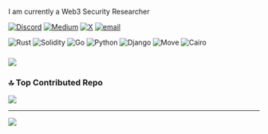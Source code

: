 I am currently a Web3 Security Researcher

[![Discord](https://img.shields.io/badge/Discord-%237289DA.svg?logo=discord&logoColor=white)](https://discord.gg/tigerfrake)   [![Medium](https://img.shields.io/badge/Medium-12100E?logo=medium&logoColor=white)](https://medium.com/@Tigerfrake)   [![X](https://img.shields.io/badge/X-black.svg?logo=X&logoColor=white)](https://x.com/Tigerfrake)   [![email](https://img.shields.io/badge/Email-D14836?logo=gmail&logoColor=white)](mailto:brightoneotis1@gmail.com) 

![Rust](https://img.shields.io/badge/rust-%23000000.svg?style=for-the-badge&logo=rust&logoColor=white) ![Solidity](https://img.shields.io/badge/Solidity-%23363636.svg?style=for-the-badge&logo=solidity&logoColor=white) ![Go](https://img.shields.io/badge/go-%2300ADD8.svg?style=for-the-badge&logo=go&logoColor=white) ![Python](https://img.shields.io/badge/python-3670A0?style=for-the-badge&logo=python&logoColor=ffdd54) ![Django](https://img.shields.io/badge/django-%23092E20.svg?style=for-the-badge&logo=django&logoColor=white)  ![Move](https://img.shields.io/badge/Move-%23000000.svg?style=for-the-badge&logo=data:image/svg+xml;base64,PHERE_YOUR_BASE64_ENCODED_MOVE_LOGO&logoColor=white)  ![Cairo](https://img.shields.io/badge/Cairo-%23000000.svg?style=for-the-badge&logo=data:image/svg+xml;base64,PHERE_YOUR_BASE64_ENCODED_CAIRO_LOGO&logoColor=white)

### 
![](https://quotes-github-readme.vercel.app/api?type=horizontal&theme=radical)

### 🔝 Top Contributed Repo
![](https://github-contributor-stats.vercel.app/api?username=Tigerfrake&limit=5&theme=dark&combine_all_yearly_contributions=true)

---
[![](https://visitcount.itsvg.in/api?id=Tigerfrake&icon=0&color=0)](https://visitcount.itsvg.in)

<!-- Proudly created with GPRM ( https://gprm.itsvg.in ) -->
